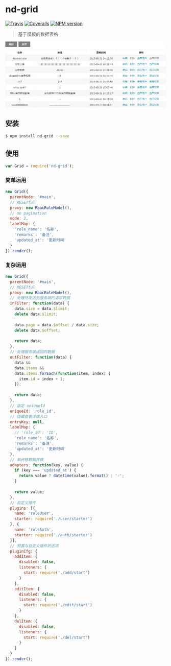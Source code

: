 # nd-grid

[![Travis](https://img.shields.io/travis/ndfront/nd-grid.svg?style=flat-square)](https://github.com/ndfront/nd-grid)
[![Coveralls](https://img.shields.io/coveralls/ndfront/nd-grid.svg?style=flat-square)](https://github.com/ndfront/nd-grid)
[![NPM version](https://img.shields.io/npm/v/nd-grid.svg?style=flat-square)](https://npmjs.org/package/nd-grid)

> 基于模板的数据表格

![](grid.png)

## 安装

```bash
$ npm install nd-grid --save
```

## 使用

```js
var Grid = require('nd-grid');
```

### 简单运用

```js
new Grid({
  parentNode: '#main',
  // RESETful
  proxy: new RbacRoleModel(),
  // no pagination
  mode: 2,
  labelMap: {
    'role_name': '名称',
    'remarks': '备注',
    'updated_at': '更新时间'
  }
}).render();
```

### 复杂运用

```js
new Grid({
  parentNode: '#main',
  // RESETful
  proxy: new RbacRoleModel(),
  // 处理待发送到服务端的请求数据
  inFilter: function(data) {
    data.size = data.$limit;
    delete data.$limit;

    data.page = data.$offset / data.size;
    delete data.$offset;

    return data;
  },
  // 处理服务端返回的数据
  outFilter: function(data) {
    data &&
    data.items &&
    data.items.forEach(function(item, index) {
      item.id = index + 1;
    });

    return data;
  },
  // 指定 uniqueId
  uniqueId: 'role_id',
  // 隐藏查看详情入口
  entryKey: null,
  labelMap: {
    // 'role_id': 'ID',
    'role_name': '名称',
    'remarks': '备注',
    'updated_at': '更新时间'
  },
  // 单元格数据转换
  adapters: function(key, value) {
    if (key === 'updated_at') {
      return value ? datetime(value).format() : '-';
    }

    return value;
  },
  // 自定义插件
  plugins: [{
    name: 'roleUser',
    starter: require('./user/starter')
  }, {
    name: 'roleAuth',
    starter: require('./auth/starter')
  }],
  // 预置与自定义插件的选项
  pluginCfg: {
    addItem: {
      disabled: false,
      listeners: {
        start: require('./add/start')
      }
    },
    editItem: {
      disabled: false,
      listeners: {
        start: require('./edit/start')
      }
    },
    delItem: {
      disabled: false,
      listeners: {
        start: require('./del/start')
      }
    }
  }
}).render();
```
